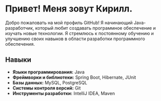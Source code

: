 # Привет! Меня зовут Кирилл.

Добро пожаловать на мой профиль GitHub! Я начинающий Java-разработчик, который любит создавать программное обеспечение и изучать новые технологии. Я стремлюсь к постоянному обучению и улучшению своих навыков в области разработки программного обеспечения.

## Навыки 

- **Языки программирования:** Java
- **Фреймворки и библиотеки:** Spring Boot, Hibernate, JUnit
- **Базы данных:** MySQL, PostgreSQL
- **Системы контроля версий:** Git
- **Инструменты разработки:** IntelliJ IDEA, Maven
